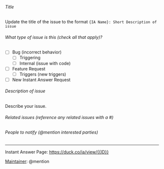 ###### Title

Update the title of the issue to the format `{IA Name}: Short Description of issue`

###### What type of issue is this (check all that apply)?

- [ ] Bug (incorrect behavior)
    - [ ] Triggering
    - [ ] Internal (issue with code)
- [ ] Feature Request
    - [ ] Triggers (new triggers)
- [ ] New Instant Answer Request

###### Description of issue

Describe your issue.

###### Related issues (reference any related issues with a #)

###### People to notify (@mention interested parties)


---

Instant Answer Page: https://duck.co/ia/view/{{ID}}

[Maintainer](http://docs.duckduckhack.com/maintaining/guidelines.html): @mention
